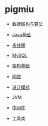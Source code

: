 # pigmiu

* [数据结构与算法](/src/notes/algo/README.md)

* [Java基础](/src/notes/java/README.md)

* [多线程](/src/notes/thread/README.md)

* [MySQL](/src/notes/mysql/README.md)

* [架构基础](/src/notes/architecture/README.md)

* [网络](/src/notes/network/README.md)

* [设计模式](/src/notes/design/README.md)

* JVM

* [中间件](/src/notes/middleware/README.md)

* 工具类

